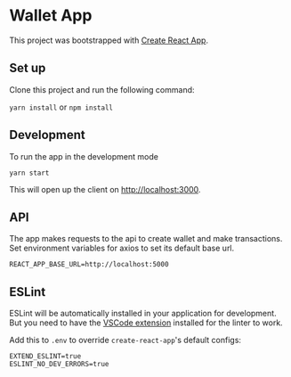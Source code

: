 # Wallet App

This project was bootstrapped with [Create React App](https://github.com/facebook/create-react-app).

## Set up

Clone this project and run the following command:

`yarn install` or `npm install`

## Development

To run the app in the development mode

`yarn start`

This will open up the client on [http://localhost:3000](http://localhost:3000).

## API

The app makes requests to the api to create wallet and make transactions. Set environment variables for axios to set its default base url.

```
REACT_APP_BASE_URL=http://localhost:5000
```

## ESLint

ESLint will be automatically installed in your application for development. But you need to have the [VSCode extension](https://marketplace.visualstudio.com/items?itemName=dbaeumer.vscode-eslint) installed for the linter to work.

Add this to `.env` to override `create-react-app`'s default configs:

```
EXTEND_ESLINT=true
ESLINT_NO_DEV_ERRORS=true
```

